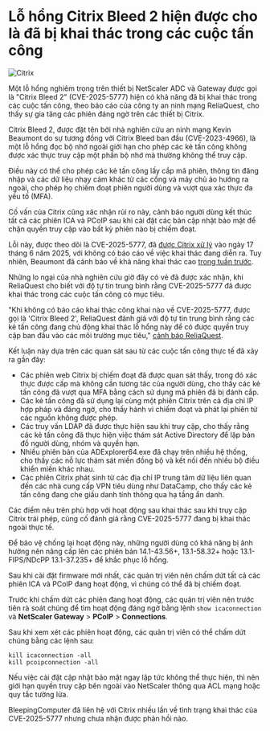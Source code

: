 # Lỗ hổng Citrix Bleed 2 hiện được cho là đã bị khai thác trong các cuộc tấn công

![Citrix](https://www.bleepstatic.com/content/hl-images/2023/07/20/Citrix-headpic.jpg)

Một lỗ hổng nghiêm trọng trên thiết bị NetScaler ADC và Gateway được gọi là "Citrix Bleed 2" (CVE-2025-5777) hiện có khả năng đã bị khai thác trong các cuộc tấn công, theo báo cáo của công ty an ninh mạng ReliaQuest, cho thấy sự gia tăng các phiên đáng ngờ trên các thiết bị Citrix.

Citrix Bleed 2, được đặt tên bởi nhà nghiên cứu an ninh mạng Kevin Beaumont do sự tương đồng với Citrix Bleed ban đầu (CVE-2023-4966), là một lỗ hổng đọc bộ nhớ ngoài giới hạn cho phép các kẻ tấn công không được xác thực truy cập một phần bộ nhớ mà thường không thể truy cập.

Điều này có thể cho phép các kẻ tấn công lấy cắp mã phiên, thông tin đăng nhập và các dữ liệu nhạy cảm khác từ các cổng và máy chủ ảo hướng ra ngoài, cho phép họ chiếm đoạt phiên người dùng và vượt qua xác thực đa yếu tố (MFA).

Cố vấn của Citrix cũng xác nhận rủi ro này, cảnh báo người dùng kết thúc tất cả các phiên ICA và PCoIP sau khi cài đặt các bản cập nhật bảo mật để chặn quyền truy cập vào bất kỳ phiên nào bị chiếm đoạt.

Lỗi này, được theo dõi là CVE-2025-5777, đã [được Citrix xử lý](https://support.citrix.com/support-home/kbsearch/article?articleNumber=CTX693420) vào ngày 17 tháng 6 năm 2025, với không có báo cáo về việc khai thác đang diễn ra. Tuy nhiên, Beaumont đã cảnh báo về khả năng khai thác cao [trong tuần trước](https://www.bleepingcomputer.com/news/security/new-citrixbleed-2-netscaler-flaw-let-hackers-hijack-sessions/).

Những lo ngại của nhà nghiên cứu giờ đây có vẻ đã được xác nhận, khi ReliaQuest cho biết với độ tự tin trung bình rằng CVE-2025-5777 đã được khai thác trong các cuộc tấn công có mục tiêu.

"Khi không có báo cáo khai thác công khai nào về CVE-2025-5777, được gọi là 'Citrix Bleed 2', ReliaQuest đánh giá với độ tự tin trung bình rằng các kẻ tấn công đang chủ động khai thác lỗ hổng này để có được quyền truy cập ban đầu vào các môi trường mục tiêu," [cảnh báo ReliaQuest](https://reliaquest.com/blog/threat-spotlight-citrix-bleed-2-vulnerability-in-netscaler-adc-gateway-devices/).

Kết luận này dựa trên các quan sát sau từ các cuộc tấn công thực tế đã xảy ra gần đây:

* Các phiên web Citrix bị chiếm đoạt đã được quan sát thấy, trong đó xác thực được cấp mà không cần tương tác của người dùng, cho thấy các kẻ tấn công đã vượt qua MFA bằng cách sử dụng mã phiên đã bị đánh cắp.
* Các kẻ tấn công đã sử dụng lại cùng một phiên Citrix trên cả địa chỉ IP hợp pháp và đáng ngờ, cho thấy hành vi chiếm đoạt và phát lại phiên từ các nguồn không được phép.
* Các truy vấn LDAP đã được thực hiện sau khi truy cập, cho thấy rằng các kẻ tấn công đã thực hiện việc thám sát Active Directory để lập bản đồ người dùng, nhóm và quyền hạn.
* Nhiều phiên bản của ADExplorer64.exe đã chạy trên nhiều hệ thống, cho thấy các nỗ lực thám sát miền đồng bộ và kết nối đến nhiều bộ điều khiển miền khác nhau.
* Các phiên Citrix phát sinh từ các địa chỉ IP trung tâm dữ liệu liên quan đến các nhà cung cấp VPN tiêu dùng như DataCamp, cho thấy các kẻ tấn công đang che giấu danh tính thông qua hạ tầng ẩn danh.

Các điểm nêu trên phù hợp với hoạt động sau khai thác sau khi truy cập Citrix trái phép, củng cố đánh giá rằng CVE-2025-5777 đang bị khai thác ngoài thực tế.

Để bảo vệ chống lại hoạt động này, những người dùng có khả năng bị ảnh hưởng nên nâng cấp lên các phiên bản 14.1-43.56+, 13.1-58.32+ hoặc 13.1-FIPS/NDcPP 13.1-37.235+ để khắc phục lỗ hổng.

Sau khi cài đặt firmware mới nhất, các quản trị viên nên chấm dứt tất cả các phiên ICA và PCoIP đang hoạt động, vì chúng có thể đã bị chiếm đoạt.

Trước khi chấm dứt các phiên đang hoạt động, các quản trị viên nên trước tiên rà soát chúng để tìm hoạt động đáng ngờ bằng lệnh `show icaconnection` và **NetScaler Gateway** > **PCoIP** > **Connections**.

Sau khi xem xét các phiên hoạt động, các quản trị viên có thể chấm dứt chúng bằng các lệnh sau:

```
kill icaconnection -all
kill pcoipconnection -all
```

Nếu việc cài đặt cập nhật bảo mật ngay lập tức không thể thực hiện, thì nên giới hạn quyền truy cập bên ngoài vào NetScaler thông qua ACL mạng hoặc quy tắc tường lửa.

BleepingComputer đã liên hệ với Citrix nhiều lần về tình trạng khai thác của CVE-2025-5777 nhưng chưa nhận được phản hồi nào.